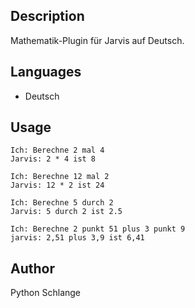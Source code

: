 <!---
IMPORTANT
=========
This README.md is displayed in the WebStore as well as within Jarvis app
Please do not change the structure of this file
Fill-in Description, Usage & Author sections
Make sure to rename the [en] folder into the language code your plugin is written in (ex: fr, es, de, it...)
For multi-language plugin:
- clone the language directory and translate commands/functions.sh
- optionally write the Description / Usage sections in several languages
-->
## Description
Mathematik-Plugin für Jarvis auf Deutsch.

## Languages

* Deutsch

## Usage
```
Ich: Berechne 2 mal 4
Jarvis: 2 * 4 ist 8

Ich: Berechne 12 mal 2
Jarvis: 12 * 2 ist 24

Ich: Berechne 5 durch 2
Jarvis: 5 durch 2 ist 2.5

Ich: Berechne 2 punkt 51 plus 3 punkt 9
jarvis: 2,51 plus 3,9 ist 6,41

```

## Author
Python Schlange
